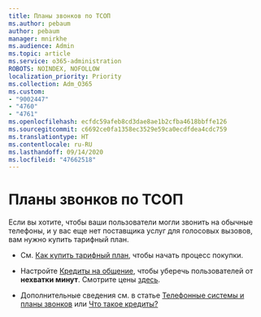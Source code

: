```yaml
---
title: Планы звонков по ТСОП
ms.author: pebaum
author: pebaum
manager: mnirkhe
ms.audience: Admin
ms.topic: article
ms.service: o365-administration
ROBOTS: NOINDEX, NOFOLLOW
localization_priority: Priority
ms.collection: Adm_O365
ms.custom:
- "9002447"
- "4760"
- "4761"
ms.openlocfilehash: ecfdc59afeb8cd3dae8ae1b2cfba4618bbffe126
ms.sourcegitcommit: c6692ce0fa1358ec3529e59ca0ecdfdea4cdc759
ms.translationtype: HT
ms.contentlocale: ru-RU
ms.lasthandoff: 09/14/2020
ms.locfileid: "47662518"
---
```

# <a name="pstn-calling-plans"></a>Планы звонков по ТСОП

Если вы хотите, чтобы ваши пользователи могли звонить на обычные телефоны, и у вас еще нет поставщика услуг для голосовых вызовов, вам нужно купить тарифный план.

- См. [Как купить тарифный план](https://docs.microsoft.com/MicrosoftTeams/calling-plans-for-office-365), чтобы начать процесс покупки.

- Настройте [Кредиты на общение](https://docs.microsoft.com/microsoftteams/set-up-communications-credits-for-your-organization), чтобы уберечь пользователей от **нехватки минут**. Смотрите цены [здесь](https://products.office.com/microsoft-teams/voice-calling). 

- Дополнительные сведения см. в статье [Телефонные системы и планы звонков](https://docs.microsoft.com/MicrosoftTeams/calling-plan-landing-page) или [Что такое кредиты?](https://docs.microsoft.com/microsoftteams/what-are-communications-credits)
